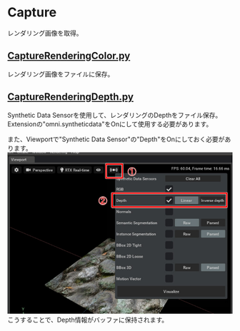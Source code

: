 # Capture

レンダリング画像を取得。     

## [CaptureRenderingColor.py](./CaptureRenderingColor.py)    

レンダリング画像をファイルに保存。      

## [CaptureRenderingDepth.py](./CaptureRenderingDepth.py)    

Synthetic Data Sensorを使用して、レンダリングのDepthをファイル保存。     
Extensionの"omni.syntheticdata"をOnにして使用する必要があります。      

また、Viewportで"Synthetic Data Sensor"の"Depth"をOnにしておく必要があります。     
![capture_SyntheticDataSensor_1.jpg](./images/capture_SyntheticDataSensor_1.jpg)    
こうすることで、Depth情報がバッファに保持されます。      

